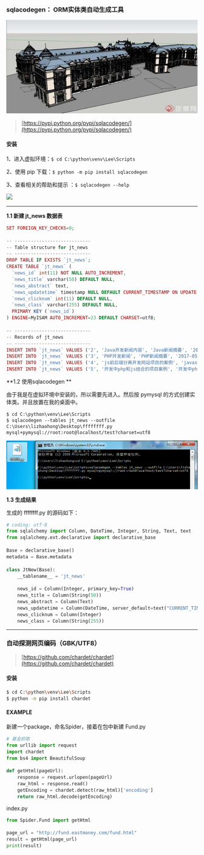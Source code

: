 ### sqlacodegen： ORM实体类自动生成工具

![](/assets/asdasdzxczhfgimport.png)

> [https://pypi.python.org/pypi/sqlacodegen/](https://pypi.python.org/pypi/sqlacodegen/)

#### 安装

1、进入虚拟环境：`$ cd C:\python\venv\Lee\Scripts`

2、使用 pip 下载：`$ python -m pip install sqlacodegen`

3、查看相关的帮助和提示 ：`$ sqlacodegen --help`

![](/assets/`D5ZGL0K2}`[4UJRDZBXG%291.png)

---

**1.1  新建 jt\_news 数据表**

```php
SET FOREIGN_KEY_CHECKS=0;

-- ----------------------------
-- Table structure for jt_news
-- ----------------------------
DROP TABLE IF EXISTS `jt_news`;
CREATE TABLE `jt_news` (
  `news_id` int(11) NOT NULL AUTO_INCREMENT,
  `news_title` varchar(50) DEFAULT NULL,
  `news_abstract` text,
  `news_updatetime` timestamp NULL DEFAULT CURRENT_TIMESTAMP ON UPDATE CURRENT_TIMESTAMP,
  `news_clicknum` int(11) DEFAULT NULL,
  `news_class` varchar(255) DEFAULT NULL,
  PRIMARY KEY (`news_id`)
) ENGINE=MyISAM AUTO_INCREMENT=23 DEFAULT CHARSET=utf8;

-- ----------------------------
-- Records of jt_news
-- ----------------------------
INSERT INTO `jt_news` VALUES ('2', 'Java开发新闻内容', 'Java新闻摘要', '2017-05-29 12:38:02', '11', '编程语言');
INSERT INTO `jt_news` VALUES ('3', 'PHP开发新闻', 'PHP新闻摘要', '2017-05-29 19:52:32', '13', 'web开发');
INSERT INTO `jt_news` VALUES ('4', 'js前后端分离开发网站项目的案例', 'javascript', '2017-05-28 19:55:59', '43', 'web开发');
INSERT INTO `jt_news` VALUES ('5', '开发中php和js结合的项目案例', '开发中php和js结合的项目案例摘要', '2017-06-04 13:59:14', '12', '实战开发');
```

**1.2  使用sqlacodegen **

由于我是在虚拟环境中安装的，所以需要先进入。然后按 pymysql 的方式创建实体类。并且放置在我的桌面中。

```
$ cd C:\python\venv\Lee\Scripts
$ sqlacodegen --tables jt_news --outfile C:\Users\lizhaohong\Desktop\ffffffff.py mysql+pymysql://root:root@localhost/test?charset=utf8
```

![](/assets/asdasddkcoasimport.png)

**1.3  生成结果**

生成的 ffffffff.py 的源码如下：

```py
# coding: utf-8
from sqlalchemy import Column, DateTime, Integer, String, Text, text
from sqlalchemy.ext.declarative import declarative_base

Base = declarative_base()
metadata = Base.metadata

class JtNew(Base):
    __tablename__ = 'jt_news'

    news_id = Column(Integer, primary_key=True)
    news_title = Column(String(50))
    news_abstract = Column(Text)
    news_updatetime = Column(DateTime, server_default=text("CURRENT_TIMESTAMP ON UPDATE CURRENT_TIMESTAMP"))
    news_clicknum = Column(Integer)
    news_class = Column(String(255))
```

---

### 自动探测网页编码（GBK/UTF8）

> [https://github.com/chardet/chardet](https://github.com/chardet/chardet)

#### 安装

```bash
$ cd C:\python\venv\Lee\Scripts
$ python -m pip install chardet
```

#### EXAMPLE

新建一个package，命名Spider，接着在包中新建 Fund.py

```py
# 基金抓取
from urllib import request
import chardet
from bs4 import BeautifulSoup

def getHtml(pageUrl):
    response = request.urlopen(pageUrl)
    raw_html = response.read()
    getEncoding = chardet.detect(raw_html)['encoding']
    return raw_html.decode(getEncoding)
```

index.py

```py
from Spider.Fund import getHtml

page_url = "http://fund.eastmoney.com/fund.html"
result = getHtml(page_url)
print(result)
```

### 




